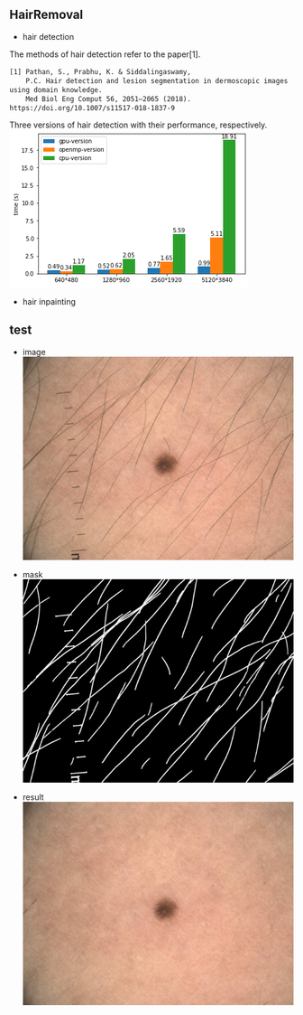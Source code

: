 ## HairRemoval
* hair detection

The methods of hair detection refer to the paper[1].

```
[1] Pathan, S., Prabhu, K. & Siddalingaswamy,
    P.C. Hair detection and lesion segmentation in dermoscopic images using domain knowledge.
    Med Biol Eng Comput 56, 2051–2065 (2018). https://doi.org/10.1007/s11517-018-1837-9
```

Three versions of hair detection with their performance, respectively.   
![](/sample/performance.png)

* hair inpainting

## test  
* image  
![](/sample/raw.jpg)

* mask  
![](/sample/mask.jpg)

* result    
![](/sample/processed.jpg)
